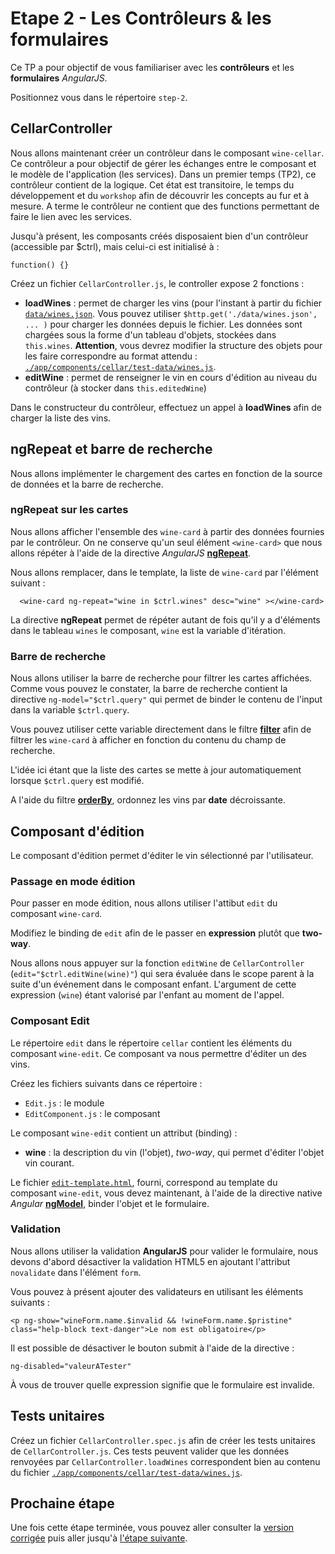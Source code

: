 # Etape 2 - Les Contrôleurs & les formulaires
Ce TP a pour objectif de vous familiariser avec les **contrôleurs** et les **formulaires** *AngularJS*.

Positionnez vous dans le répertoire `step-2`.

## CellarController
Nous allons maintenant créer un contrôleur dans le composant `wine-cellar`. Ce contrôleur a pour objectif de gérer les échanges entre le composant et le modèle de l'application (les services). Dans un premier temps (TP2), ce contrôleur contient de la logique. Cet état est transitoire, le temps du développement et du `workshop` afin de découvrir les concepts au fur et à mesure. A terme le contrôleur ne contient que des functions permettant de faire le lien avec les services.

Jusqu'à présent, les composants créés disposaient bien d'un contrôleur (accessible par $ctrl), mais celui-ci est initialisé à :
```
function() {}
```

Créez un fichier `CellarController.js`, le controller expose 2 fonctions :
* **loadWines** : permet de charger les vins (pour l'instant à partir du fichier [`data/wines.json`](./public/data/wines.json). Vous pouvez utiliser `$http.get('./data/wines.json', ... )` pour charger les données depuis le fichier. Les données sont chargées sous la forme d'un tableau d'objets, stockées dans `this.wines`. **Attention**, vous devrez modifier la structure des objets pour les faire correspondre au format attendu : [`./app/components/cellar/test-data/wines.js`](./app/components/cellar/test-data/wines.js).
* **editWine** : permet de renseigner le vin en cours d'édition au niveau du contrôleur (à stocker dans `this.editedWine`)

Dans le constructeur du contrôleur, effectuez un appel à **loadWines** afin de charger la liste des vins.

## ngRepeat et barre de recherche
Nous allons implémenter le chargement des cartes en fonction de la source de données et la barre de recherche.

### ngRepeat sur les cartes
Nous allons afficher l'ensemble des `wine-card` à partir des données fournies par le contrôleur. On ne conserve qu'un seul élément `<wine-card>` que nous allons répéter à l'aide de la directive *AngularJS* [**ngRepeat**](https://docs.angularjs.org/api/ng/directive/ngRepeat).

Nous allons remplacer, dans le template, la liste de `wine-card` par l'élément suivant :
```
  <wine-card ng-repeat="wine in $ctrl.wines" desc="wine" ></wine-card>
```

La directive **ngRepeat** permet de répéter autant de fois qu'il y a d'éléments dans le tableau `wines` le composant, `wine` est la variable d'itération.

### Barre de recherche
Nous allons utiliser la barre de recherche pour filtrer les cartes affichées. Comme vous pouvez le constater, la barre de recherche contient la directive `ng-model="$ctrl.query"` qui permet de binder le contenu de l'input dans la variable `$ctrl.query`.

Vous pouvez utiliser cette variable directement dans le filtre [**filter**](https://docs.angularjs.org/api/ng/filter/filter) afin de filtrer les `wine-card` à afficher en fonction du contenu du champ de recherche.

L'idée ici étant que la liste des cartes se mette à jour automatiquement lorsque `$ctrl.query` est modifié.

A l'aide du filtre [**orderBy**](https://docs.angularjs.org/api/ng/filter/orderBy), ordonnez les vins par **date** décroissante.

## Composant d'édition
Le composant d'édition permet d'éditer le vin sélectionné par l'utilisateur.

### Passage en mode édition
Pour passer en mode édition, nous allons utiliser l'attibut `edit` du composant `wine-card`.

Modifiez le binding de `edit` afin de le passer en **expression** plutôt que **two-way**.

Nous allons nous appuyer sur la fonction `editWine` de `CellarController` (`edit="$ctrl.editWine(wine)"`) qui sera évaluée dans le scope parent à la suite d'un événement dans le composant enfant. L'argument de cette expression (`wine`) étant valorisé par l'enfant au moment de l'appel.

### Composant Edit
Le répertoire `edit` dans le répertoire `cellar` contient les éléments du composant `wine-edit`. Ce composant va nous permettre d'éditer un des vins.

Créez les fichiers suivants dans ce répertoire :
* `Edit.js` : le module
* `EditComponent.js` : le composant

Le composant `wine-edit` contient un attribut (binding) :
* **wine** : la description du vin (l'objet), *two-way*, qui permet d'éditer l'objet vin courant.

Le fichier [`edit-template.html`](app/components/cellar/edit/edit-template.html), fourni, correspond au template du composant `wine-edit`, vous devez maintenant, à l'aide de la directive native *Angular*  [**ngModel**](https://docs.angularjs.org/api/ng/directive/ngModel), binder l'objet et le formulaire.

### Validation
Nous allons utiliser la validation **AngularJS** pour valider le formulaire, nous devons d'abord désactiver la validation HTML5 en ajoutant l'attribut `novalidate` dans l'élément `form`.

Vous pouvez à présent ajouter des validateurs en utilisant les éléments suivants :
```
<p ng-show="wineForm.name.$invalid && !wineForm.name.$pristine" class="help-block text-danger">Le nom est obligatoire</p>
```

Il est possible de désactiver le bouton submit à l'aide de la directive :
```
ng-disabled="valeurATester"
```

À vous de trouver quelle expression signifie que le formulaire est invalide.

## Tests unitaires
Créez un fichier `CellarController.spec.js` afin de créer les tests unitaires de `CellarController.js`.
Ces tests peuvent valider que les données renvoyées par `CellarController.loadWines` correspondent bien au contenu du fichier [`./app/components/cellar/test-data/wines.js`](./app/components/cellar/test-data/wines.js).

## Prochaine étape

Une fois cette étape terminée, vous pouvez aller consulter la [version corrigée](../step-2-done) puis aller jusqu'à [l'étape suivante](../step-3).
